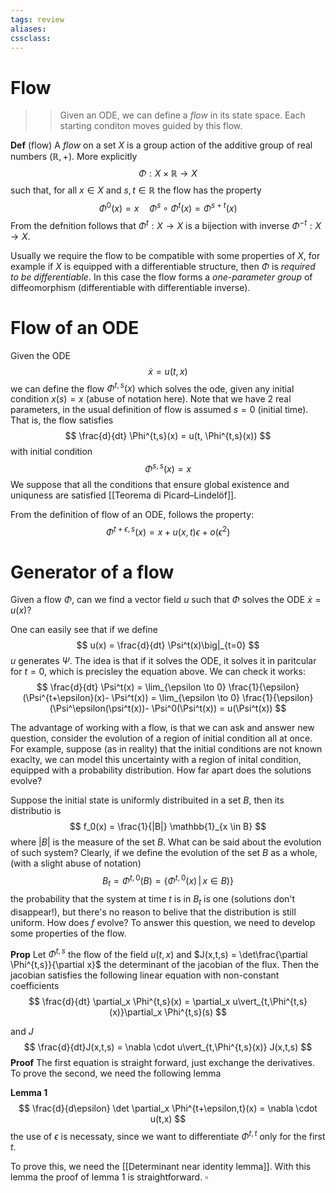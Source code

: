 ```yaml
---
tags: review
aliases:
cssclass:
---
```

 
# Flow

>> Given an ODE, we can define a _flow_ in its state space. Each starting conditon moves guided by this flow.

**Def** (flow) A _flow_ on a set $X$ is a group action of the additive group of real numbers $(\mathbb{R},+)$. More explicitly
$$
\Phi : X \times \mathbb{R} \to X
$$
such that, for all $x \in X$ and $s,t \in \mathbb{R}$ the flow has the property
$$
\Phi^0(x) = x \quad \Phi^s \circ \Phi^t (x) = \Phi^{s+t}(x)
$$
From the defnition follows that $\Phi^t : X \to X$ is a bijection with inverse $\Phi^{-t} : X \to X$. 

Usually we require the flow to be compatible with some properties of $X$, for example if $X$ is equipped with a differentiable structure, then $\Phi$ is _required to be differentiable_. In this case the flow forms a _one-parameter group_ of diffeomorphism (differentiable with differentiable inverse).

# Flow of an ODE
Given the ODE
$$
\dot x = u(t,x)
$$
we can define the flow $\Phi^{t,s}(x)$ which solves the ode, given any initial condition $x(s) = x$ (abuse of notation here). Note that we have $2$ real parameters, in the usual definition of flow is assumed $s=0$ (initial time).
That is, the flow satisfies
$$
\frac{d}{dt} \Phi^{t,s}(x) = u(t, \Phi^{t,s}(x))
$$
with initial condition
$$
\Phi^{s,s}(x)=x
$$
We suppose that all the conditions that ensure global existence and uniquness are satisfied [[Teorema di Picard–Lindelöf]].

From the definition of flow of an ODE, follows the property:
$$
\Phi^{t+\epsilon,s}(x) = x + u(x,t)\epsilon + o(\epsilon^2)
$$

# Generator of a flow

Given a flow $\Phi$, can we find a vector field $u$ such that $\Phi$ solves the ODE $\dot x = u(x)$? 

One can easily see that if we define 
$$
u(x) = \frac{d}{dt} \Psi^t(x)\big|_{t=0}
$$
$u$ generates $\Psi$. The idea is that if it solves the ODE, it solves it in paritcular for $t=0$, which is precisley the equation above. We can check it works:
$$
\frac{d}{dt} \Psi^t(x) = \lim_{\epsilon \to 0} \frac{1}{\epsilon} (\Psi^{t+\epsilon}(x)- \Psi^t(x)) = \lim_{\epsilon \to 0} \frac{1}{\epsilon}(\Psi^\epsilon(\psi^t(x))- \Psi^0(\Psi^t(x))  = u(\Psi^t(x))
$$


The advantage of working with a flow, is that we can ask and answer new question, consider the evolution of a region of initial condition all at once.
For example, suppose (as in reality) that the initial conditions are not known exaclty, we can model this uncertainty with a region of inital condition, equipped with a probability distribution. How far apart does the solutions evolve? 

Suppose the initial state is uniformly distribuited in a set $B$, then its distributio  is
$$
f_0(x) = \frac{1}{|B|} \mathbb{1}_{x \in B}
$$
where $|B|$ is the measure of the set $B$. What can be said about the evolution of such system? Clearly, if we define the evolution of the set $B$ as a whole, (with a slight abuse of notation)
$$
B_t = \Phi^{t,0}(B) = \{\Phi^{t,0}(x) \,\vert\, x \in B)\}
$$
the probability that the system at time $t$ is in $B_t$ is one (solutions don't disappear!), but there's no reason to belive that the distribution is still uniform. How does $f$ evolve? To answer this question, we need to develop some properties of the flow.

**Prop** Let $\Phi^{t,s}$ the flow of the field $u(t,x)$ and $J(x,t,s) = \det\frac{\partial \Phi^{t,s}}{\partial x}$ the determinant of the jacobian of the flux. Then the jacobian satisfies the following linear equation with non-constant coefficients
$$
\frac{d}{dt} \partial_x \Phi^{t,s}(x) = \partial_x u\vert_{t,\Phi^{t,s}(x)}\partial_x \Phi^{t,s}(s)
$$

and $J$ 
$$
\frac{d}{dt}J(x,t,s) = \nabla \cdot u\vert_{t,\Phi^{t,s}(x)} J(x,t,s)
$$
**Proof** The first equation is straight forward, just exchange the derivatives.
To prove the second, we need the following lemma

**Lemma 1** 
$$
\frac{d}{d\epsilon} \det \partial_x \Phi^{t+\epsilon,t}(x) = \nabla \cdot u(t,x)
$$
the use of $\epsilon$ is necessaty, since we want to differentiate $\Phi^{t,t}$ only for the first $t$.

To prove this, we need the [[Determinant near identity lemma]].
With this lemma the proof of lemma $1$ is straightforward. $\square$






